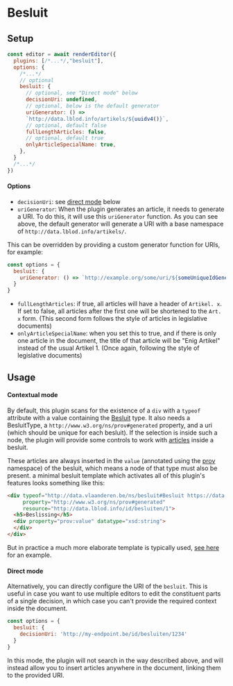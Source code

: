 # Besluit


## Setup

```javascript
const editor = await renderEditor({
  plugins: [/*...*/,"besluit"], 
  options: {
    /*...*/
    // optional
    besluit: {
      // optional, see "Direct mode" below
      decisionUri: undefined,
      // optional, below is the default generator
      uriGenerator: () =>
      `http://data.lblod.info/artikels/${uuidv4()}`,
      // optional, default false
      fullLengthArticles: false,
      // optional, default true
      onlyArticleSpecialName: true,
    },
  }
  /*...*/
})

```

#### Options


- `decisionUri`: see [direct mode](#direct-mode) below
- `uriGenerator`: When the plugin generates an article, it needs to generate a URI. To do this, it will use this `uriGenerator` function.
As you can see above, the default generator will generate a URI with a base
namespace of `http://data.lblod.info/artikels/`.

This can be overridden by providing a custom generator function for URIs, for
example:

```javascript
const options = {
  besluit: {
    uriGenerator: () => `http://example.org/some/uri/${someUniqueIdGenerator()}`
  }
}
```
- `fullLengthArticles`: if true, all articles will have a header of `Artikel. x`. 
If set to false, all articles after the first one will be shortened to the `Art. x` form. 
(This second form follows the style of articles in legislative documents)
- `onlyArticleSpecialName`: when you set this to true, and if there is only one article in the document, the title of that article will be "Enig Artikel" instead of the usual Artikel 1.
(Once again, following the style of legislative documents)

## Usage

#### Contextual mode

By default, this plugin scans for the existence of a `div` with 
a `typeof` attribute with a value containing the [Besluit](https://data.vlaanderen.be/ns/besluit/#Besluit) type. 
It also needs a  BesluitType, a `http://www.w3.org/ns/prov#generated` property, and a uri (which should be unique for each besluit).
If the selection is inside such a node, the plugin will provide some controls to work with 
[articles](https://data.vlaanderen.be/ns/besluit/#Artikel) inside a besluit.

These articles are always inserted in the `value` (annotated using the [prov](https://www.w3.org/ns/prov/) namespace) of the besluit, which means a node of that type 
must also be present.
a minimal besluit template which activates all of this plugin's features looks something like this:

``` html
<div typeof="http://data.vlaanderen.be/ns/besluit#Besluit https://data.vlaanderen.be/id/concept/BesluitType/4d8f678a-6fa4-4d5f-a2a1-80974e43bf34"
     property="http://www.w3.org/ns/prov#generated"
     resource="http://data.lblod.info/id/besluiten/1">
  <h5>Beslissing</h5>
  <div property="prov:value" datatype="xsd:string">
  </div>
</div>
```
But in practice a much more elaborate template is typically used, [see here](https://github.com/lblod/frontend-embeddable-notule-editor/blob/ab5a9619385f4b795a44a675fdc30b658bdcb344/public/test.html#L91) for an example.

#### Direct mode

Alternatively, you can directly configure the URI of the `besluit`. This is
useful in case you want to use multiple editors to edit the constituent parts of
a single decision, in which case you can't provide the required context inside
the document.

```javascript
const options = {
  besluit: {
    decisionUri: 'http://my-endpoint.be/id/besluiten/1234'
  }
}
```
In this mode, the plugin will not search in the way described above, and will
instead allow you to insert articles anywhere in the document, linking them to
the provided URI.

